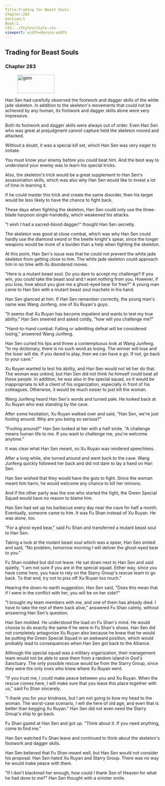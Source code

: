 ```yaml
---
Title:Trading for Beast Souls 
Chapter:283 
Section:1 
Book:1 
CSS:../Styles/style.css 
viewport: width=device-width
---
```

  
## Trading for Beast Souls
### Chapter 283
  
<figure>
	<img src="../Images/gem.gif" alt="gem" id="gem" width="120" height="60" />
</figure>
  

  
Han Sen had carefully observed the footwork and dagger skills of the white jade skeleton. In addition to the skeleton's movements that could not be achieved by any human, its footwork and dagger skills alone were very impressive.

Both its footwork and dagger skills were always out of order. Even Han Sen who was great at prejudgment cannot capture held the skeleton moved and attacked.

Without a doubt, it was a special kill set, which Han Sen was very eager to imitate.

You must know your enemy before you could beat him. And the best way to understand your enemy was to learn his special tricks.

Also, the skeleton's trick would be a great supplement to Han Sen's assassination skills, which was also why Han Sen would like to invest a lot of time in learning it.

If he could master this trick and create the same disorder, then his target would be less likely to have the chance to fight back.

These days when fighting the skeleton, Han Sen could only use the three-blade harpoon single-handedly, which weakened his attacks.

"I wish I had a sacred-blood dagger!" thought Han Sen secretly.

The skeleton was good at close combat, which was why Han Sen could hardly use the diamond sword or the beetle knight's spear, since the longer weapons would be more of a burden than a help when fighting the skeleton.

At this point, Han Sen's issue was that he could not prevent the white jade skeleton from getting close to him. The white jade skeleton could approach him in no time with its disordered moves.

"Here is a mutant beast soul. Do you dare to accept my challenge? If you win, you could take the beast soul and I want nothing from you. However, if you lose, how about you give me a ghost-eyed bear for free?" A young man came to Han Sen with a mutant beast soul machete in his hand.

Han Sen glanced at him. If Han Sen remember correctly, the young man's name was Wang Junfeng, one of Xu Ruyan's guys.

"It seems that Xu Ruyan has become impatient and wants to test my true ability." Han Sen sneered and asked coldly, "how will you challenge me?"

"Hand-to-hand combat. Falling or admitting defeat will be considered losing," answered Wang Junfeng.

Han Sen curled his lips and threw a contemptuous look at Wang Junfeng. "In my dictionary, there is no such word as losing. The winner will lose and the loser will die. If you dared to play, then we can have a go. If not, go back to your cave."

Xu Ruyan wanted to test his ability, and Han Sen would not let her do that. The woman was unkind, but Han Sen did not think he himself could beat all these people. In addition, he was also in the special squad, so it would be inappropriate to kill a client of his organization, especially in front of his colleagues. Otherwise, it would be much easier to just kill the woman.

Wang Junfeng heard Han Sen's words and turned pale. He looked back at Xu Ruyan who was standing by the cave.

After some hesitation, Xu Ruyan walked over and said, "Han Sen, we're just fooling around. Why are you being so serious?"

"Fooling around?" Han Sen looked at her with a half smile. "A challenge means human life to me. If you want to challenge me, you're welcome anytime."

It was clear what Han Sen meant, so Xu Ruyan was rendered speechless.

After a long while, she turned around and went back to the cave. Wang Junfeng quickly followed her back and did not dare to lay a hand on Han Sen.

Han Sen wished that they would have the guts to fight. Since the woman meant him harm, he would welcome any chance to kill her minions.

And if the other party was the one who started the fight, the Green Special Squad would have no reason to blame him.

Han Sen had set up his barbecue every day near the cave for half a month. Eventually, someone came to him. It was Fu Shan instead of Xu Ruyan. He was alone, too.

"For a ghost-eyed bear," said Fu Shan and transferred a mutant beast soul to Han Sen.

Taking a look at the mutant beast soul which was a spear, Han Sen smiled and said, "No problem, tomorrow morning I will deliver the ghost-eyed bear to you."

Fu Shan nodded but did not leave. He sat down next to Han Sen and said quietly, "I am not sure if you are in the special squad. Either way, since you have come here, you have to rely on the Starry Group's rescue team to go back. To that end, try not to piss off Xu Ruyan too much."

Hearing the down-to-earth suggestion, Han Sen said, "Does this mean that if I were in the conflict with her, you will be on her side?"

"I brought my team members with me, and one of them has already died. I have to take the rest of them back alive," answered Fu Shan calmly, without answering Han Sen's question.

Han Sen nodded. He understood the load on Fu Shan's mind. He would choose to do exactly the same if he were in Fu Shan's shoes. Han Sen did not completely antagonize Xu Ruyan also because he knew that he would be putting the Green Special Squad in an awkward position, which would probably lead to consequences when Han Sen got back to the Alliance.

Although the special squad was a military organization, their management team would not be able to save them from a random island in God's Sanctuary. The only possible rescue would be from the Starry Group, since they were the only ones who knew where Xu Ruyan went.

"If you trust me, I could make peace between you and Xu Ruyan. When the rescue comes here, I will make sure that you leave this place together with us," said Fu Shan sincerely.

"I thank you for your kindness, but I am not going to bow my head to the woman. The worst-case scenario, I will die here of old age, and even that is better than begging Xu Ruyan." Han Sen did not even need the Starry Group's ship to go back.

Fu Shan gazed at Han Sen and got up. "Think about it. If you need anything, come to find me."

Han Sen watched Fu Shan leave and continued to think about the skeleton's footwork and dagger skills.

Han Sen believed that Fu Shan meant well, but Han Sen would not consider his proposal. Han Sen hated Xu Ruyan and Starry Group. There was no way he would make peace with them.

"If I don't blackmail her enough, how could I thank Son of Heaven for what he had done to me?" Han Sen thought with a sinister smile.